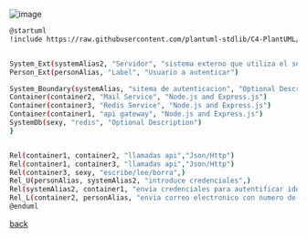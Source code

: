 ![image](http://www.plantuml.com/plantuml/png/dLB1RXCn4BtlLmnx2bAQ5PGJfq9R2Q44eeQSerbxsWxosel7RXCG_yvubGIsfKZqDkEPz-Ozwvr9mfXovweNx8tBbk0sfLxUDat4-zaDfzlSPg5eWa_aqyo4hkaT-e8vaMGTjytvcvDbULelvas7aYZgq-PS4SYUugml_5MrskcesrnkqqI6yfrZbDTJg5SKxzY6M6ijN4O8j5KU7-1R9iY97N_NDmTILWq7i0IOYoGsgBslNrPBYXBySA0Vok60Siwn9LV8rv8nAXX_OwC23zBUX-mjnjsV-WP9sk3ZYphwt2UjqC45YOciNL7oepgQdvX3LOmka1qCRWqL-ATWQVPL0Bs5osqVIKHRLVGN_AdkNv5bUIx1Azt7dk464ztZxb_m_OTSj1EXxKuNOpdyjE7gPrLLL-H6nqREdSCEBGgeWdfQVvJWcm-QDCK-YJlz3vpkxgKEkbfg757JXXYndWwxc_Ku5Gyoo3x5OBCXC6gMl65q97liWy2ElfJy7UC813t6OyAkIyQ0RQajsiSUDlDHHaOQ3-HgWmAG8wCYFPjG983F7SK0blRqryTWrgl5bwNIdv6tkNE_0000)

```bash
@startuml
!include https://raw.githubusercontent.com/plantuml-stdlib/C4-PlantUML/master/C4_Container.puml


System_Ext(systemAlias2, "Servidor", "sistema externo que utiliza el servicio de autenticacion")
Person_Ext(personAlias, "Label", "Usuario a autenticar")

System_Boundary(systemAlias, "sitema de autenticacion", "Optional Description"){
Container(container2, "Mail Service", "Node.js and Express.js")
Container(container3, "Redis Service", "Node.js and Express.js")
Container(container1, "api gateway", "Node.js and Express.js")
SystemDb(sexy, "redis", "Optional Description")
}


Rel(container1, container2, "llamadas api","Json/Http")
Rel(container1, container3, "llamadas api","Json/Http")
Rel(container3, sexy, "escribe/lee/borra",)
Rel_U(personAlias, systemAlias2, "introduce credenciales",)
Rel(systemAlias2, container1, "envia credenciales para autentificar identidad","Json/Http")
Rel_L(container2, personAlias, "envia correo electronico con numero de identificacion","SMTP")
@enduml
```

[back](./../../Diagramas.md)